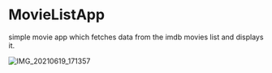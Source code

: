 # MovieListApp
simple movie app which fetches data from the imdb movies list and displays it.

![IMG_20210619_171357](https://user-images.githubusercontent.com/77961530/122641356-634cc180-d122-11eb-9e4c-c255df066dd5.jpg)

